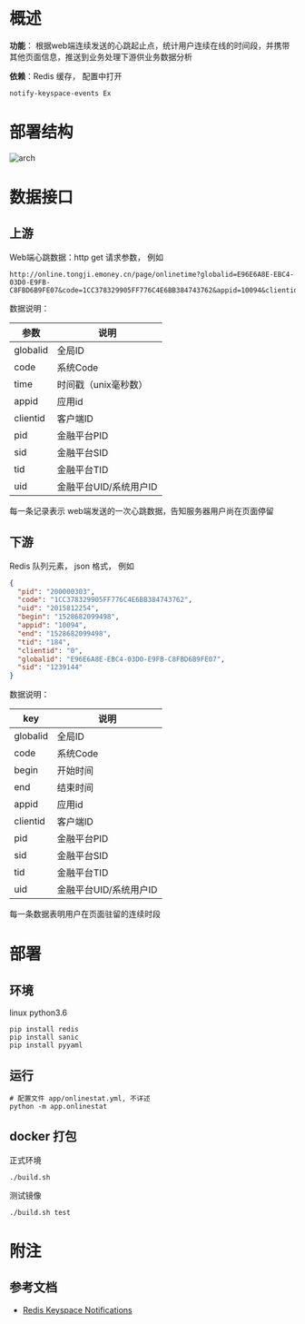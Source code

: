 # 概述

__功能__： 根据web端连续发送的心跳起止点，统计用户连续在线的时间段，并携带其他页面信息，推送到业务处理下游供业务数据分析

__依赖__：Redis 缓存， 配置中打开
```
notify-keyspace-events Ex
```

# 部署结构

![arch](http://ooyi4zkat.bkt.clouddn.com/onlinestat.png)

# 数据接口

## 上游 

Web端心跳数据：http get 请求参数， 例如
```URL
http://online.tongji.emoney.cn/page/onlinetime?globalid=E96E6A8E-EBC4-03D0-E9FB-C8FBD6B9FE07&code=1CC378329905FF776C4E6BB384743762&appid=10094&clientid=0&pid=200000303&tid=184&sid=1239144&uid=2015812254&time=1528682099498
```
数据说明：

| 参数  |  说明   |
| ---- | ---- |
|globalid|全局ID|
|code |系统Code|
|time|时间戳（unix毫秒数）|
|appid|应用id|
|clientid|客户端ID|
|pid|金融平台PID|
|sid|金融平台SID |
|tid|金融平台TID|
|uid|金融平台UID/系统用户ID|

每一条记录表示 web端发送的一次心跳数据，告知服务器用户尚在页面停留

## 下游

Redis 队列元素， json 格式， 例如
```json
{
  "pid": "200000303",
  "code": "1CC378329905FF776C4E6BB384743762",
  "uid": "2015812254",
  "begin": "1528682099498",
  "appid": "10094",
  "end": "1528682099498",
  "tid": "184",
  "clientid": "0",
  "globalid": "E96E6A8E-EBC4-03D0-E9FB-C8FBD6B9FE07",
  "sid": "1239144"
}
```
数据说明：

| key  |  说明   |
| ---- | ---- |
|globalid|全局ID|
|code |系统Code|
|begin|开始时间|
|end|结束时间|
|appid|应用id|
|clientid|客户端ID|
|pid|金融平台PID|
|sid|金融平台SID |
|tid|金融平台TID|
|uid|金融平台UID/系统用户ID|

每一条数据表明用户在页面驻留的连续时段

# 部署

## 环境

linux
python3.6
```
pip install redis
pip install sanic
pip install pyyaml
```

## 运行

```
# 配置文件 app/onlinestat.yml, 不详述
python -m app.onlinestat
```

## docker 打包

正式环境
```
./build.sh
```
测试镜像
```
./build.sh test
```

# 附注

## 参考文档

- [Redis Keyspace Notifications](https://redis.io/topics/notifications)
